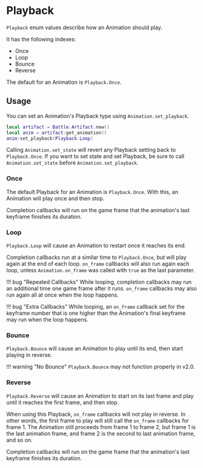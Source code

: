 # Playback

`Playback` enum values describe how an Animation should play. 

It has the following indexes:

* Once
* Loop
* Bounce
* Reverse

The default for an Animation is `Playback.Once`. 

## Usage

You can set an Animation's Playback type using `Animation.set_playback`.

```lua
local artifact = Battle.Artifact.new()
local anim = artifact:get_animation()
anim:set_playback(Playback.Loop)
```

Calling `Animation.set_state` will revert any Playback setting back to `Playback.Once`.
If you want to set state and set Playback, be sure to call `Animation.set_state` before 
`Animation.set_playback`.

### Once

The default Playback for an Animation is `Playback.Once`. With this, an Animation 
will play once and then stop.

Completion callbacks will run on the game frame that the animation's last keyframe 
finishes its duration.

### Loop

`Playback.Loop` will cause an Animation to restart once it reaches its end.

Completion callbacks run at a similar time to `Playback.Once`, but will play again 
at the end of each loop. `on_frame` callbacks will also run again each loop, unless 
`Animation.on_frame` was called with `true` as the last parameter.

!!! bug "Repeated Callbacks"
    While looping, completion callbacks may run an additional time one game frame after 
    it runs. `on_frame` callbacks may also run again all at once when the loop happens.

!!! bug "Extra Callbacks"
    While looping, an `on_frame` callback set for the keyframe number that is one higher 
    than the Animation's final keyframe may run when the loop happens.

### Bounce

`Playback.Bounce` will cause an Animation to play until its end, then start playing in 
reverse.

!!! warning "No Bounce"
    `Playback.Bounce` may not function properly in v2.0.

### Reverse

`Playback.Reverse` will cause an Animation to start on its last frame and play until 
it reaches the first frame, and then stop.

When using this Playback, `on_frame` callbacks will not play in reverse. In other words, 
the first frame to play will still call the `on_frame` callbacks for frame 1. The Animation 
still proceeds from frame 1 to frame 2, but frame 1 is the last animation frame, and frame 2 
is the second to last animation frame, and so on.

Completion callbacks will run on the game frame that the animation's last keyframe 
finishes its duration.